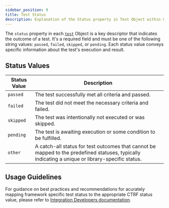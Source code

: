 ```yaml
---
sidebar_position: 9
title: Test Status
description: Explanation of the Status property in Test Object within CTRF.
---
```


The `status` property in each [`test`](/docs/specification/test) Object is a key descriptor that indicates the outcome of a test. It's a required field and must be one of the following string values: `passed`, `failed`, `skipped`, or `pending`. Each status value conveys specific information about the test's execution and result.

## Status Values

| Status Value   | Description                                                                   |
| -------------- | ----------------------------------------------------------------------------- |
| `passed`       | The test successfully met all criteria and passed.                            |
| `failed`       | The test did not meet the necessary criteria and failed.                      |
| `skipped`      | The test was intentionally not executed or was skipped.                       |
| `pending`      | The test is awaiting execution or some condition to be fulfilled.             |
| `other`        | A catch-all status for test outcomes that cannot be mapped to the predefined statuses, typically indicating a unique or library-specific status. |

## Usage Guidelines

For guidance on best practices and recommendations for acurately mapping framework specific test status to the appropriate CTRF status value, please refer to [Integration Developers documentation](/docs/integrators/integration).
